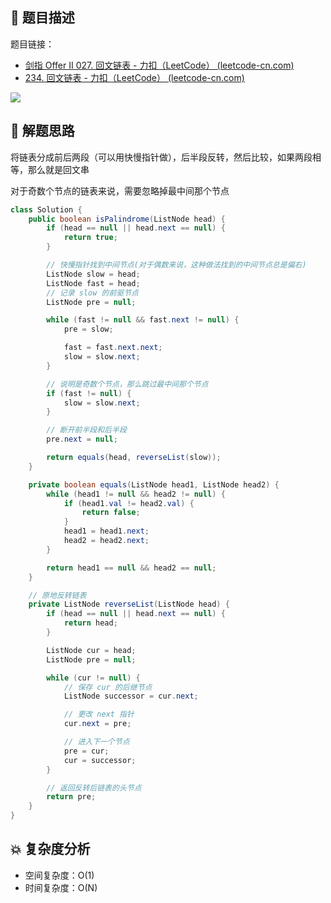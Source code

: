 ## 📃 题目描述

题目链接：

- [剑指 Offer II 027. 回文链表 - 力扣（LeetCode） (leetcode-cn.com)](https://leetcode-cn.com/problems/aMhZSa/)
- [234. 回文链表 - 力扣（LeetCode） (leetcode-cn.com)](https://leetcode-cn.com/problems/palindrome-linked-list/)

![](https://cs-wiki.oss-cn-shanghai.aliyuncs.com/img/20220411105612.png)

## 🔔 解题思路

将链表分成前后两段（可以用快慢指针做），后半段反转，然后比较，如果两段相等，那么就是回文串

对于奇数个节点的链表来说，需要忽略掉最中间那个节点


```java
class Solution {
    public boolean isPalindrome(ListNode head) {
        if (head == null || head.next == null) {
            return true;
        }

        // 快慢指针找到中间节点(对于偶数来说，这种做法找到的中间节点总是偏右)
        ListNode slow = head;
        ListNode fast = head;
        // 记录 slow 的前驱节点
        ListNode pre = null;

        while (fast != null && fast.next != null) {
            pre = slow;

            fast = fast.next.next;
            slow = slow.next;
        }

        // 说明是奇数个节点，那么跳过最中间那个节点
        if (fast != null) {
            slow = slow.next;
        }

        // 断开前半段和后半段
        pre.next = null;

        return equals(head, reverseList(slow));
    }

    private boolean equals(ListNode head1, ListNode head2) {
        while (head1 != null && head2 != null) {
            if (head1.val != head2.val) {
                return false;
            }
            head1 = head1.next;
            head2 = head2.next;
        }

        return head1 == null && head2 == null;
    }

    // 原地反转链表
    private ListNode reverseList(ListNode head) {
        if (head == null || head.next == null) {
            return head;
        }

        ListNode cur = head;
        ListNode pre = null;

        while (cur != null) {
            // 保存 cur 的后继节点
            ListNode successor = cur.next;

            // 更改 next 指针
            cur.next = pre;

            // 进入下一个节点
            pre = cur;
            cur = successor;
        }

        // 返回反转后链表的头节点
        return pre;
    }
}
```

## 💥 复杂度分析

- 空间复杂度：O(1)
- 时间复杂度：O(N)

